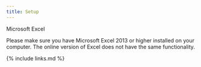 ```yaml
---
title: Setup
---
```

Microsoft Excel

Please make sure you have Microsoft Excel 2013 or higher installed on your computer. The online version of Excel does not have the same functionality.


{% include links.md %}
